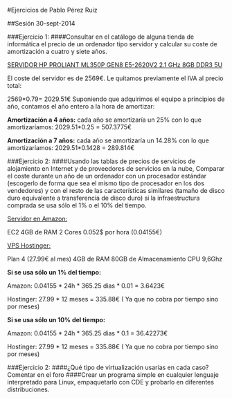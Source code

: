 #Ejercicios de Pablo Pérez Ruiz

##Sesión 30-sept-2014

###Ejercicio 1: 
####Consultar en el catálogo de alguna tienda de informática el precio de un ordenador tipo servidor y calcular su coste de amortización a cuatro y siete años.

[SERVIDOR HP PROLIANT ML350P GEN8 E5-2620V2 2.1 GHz 8GB DDR3 5U](http://www.dynos.es/servidor-hp-proliant-ml350p-gen8-e5-2620v2-2.1-ghz-8gb-ddr3-5u--4514953642119__736978-425.html)

El coste del servidor es de 2569€. Le quitamos previamente el IVA al precio total:

2569*0.79= 2029.51€ Suponiendo que adquirimos el equipo a principios de año, contamos el año entero a la hora de amortizar:

**Amortización a 4 años:** cada año se amortizaría un 25% con lo que amortizaríamos: 2029.51*0.25 = 507.3775€

**Amortización a 7 años:** cada año se amortizaría un 14.28% con lo que amortizaríamos: 2029.51*0.1428 = 289.814€


###Ejercicio 2: 
####Usando las tablas de precios de servicios de alojamiento en Internet y de proveedores de servicios en la nube, Comparar el coste durante un año de un ordenador con un procesador estándar (escogerlo de forma que sea el mismo tipo de procesador en los dos vendedores) y con el resto de las características similares (tamaño de disco duro equivalente a transferencia de disco duro) si la infraestructura comprada se usa sólo el 1% o el 10% del tiempo.

[Servidor en Amazon:](http://aws.amazon.com/es/ec2/pricing/)

  EC2
  4GB de RAM
  2 Cores
  0.052$ por hora (0.04155€)

[VPS Hostinger:](http://www.hostinger.es/hosting-vps)

  Plan 4 (27.99€ al mes)
  4GB de RAM
  80GB de Almacenamiento
  CPU 9,6Ghz
  
  **Si se usa sólo un 1% del tiempo:**
  
  Amazon: 0.04155 * 24h * 365.25 dias * 0.01 = 3.6423€
  
  Hostinger: 27.99 * 12 meses = 335.88€ ( Ya que no cobra por tiempo sino por meses)
  
  **Si se usa sólo un 10% del tiempo:** 
  
  Amazon: 0.04155 * 24h * 365.25 dias * 0.1 = 36.42273€
  
  Hostinger: 27.99 * 12 meses = 335.88€ ( Ya que no cobra por tiempo sino por meses)
  
  

###Ejercicio 2: 
####¿Qué tipo de virtualización usarías en cada caso? Comentar en el foro
####Crear un programa simple en cualquier lenguaje interpretado para Linux, empaquetarlo con CDE y probarlo en diferentes distribuciones.





